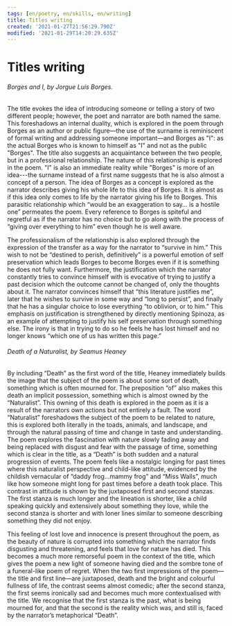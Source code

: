 ```yaml
---
tags: [en/poetry, en/skills, en/writing]
title: Titles writing
created: '2021-01-27T21:56:29.790Z'
modified: '2021-01-29T14:20:29.635Z'
---
```


# Titles writing

###### *Borges and I*, by Jorgue Luis Borges.

The title evokes the idea of introducing someone or telling a story of two different people; however, the poet and narrator are both named the same. This foreshadows an internal duality, which is explored in the poem through Borges as an author or public figure—the use of the surname is reminiscent of formal writing and addressing someone important—and Borges as "I": as the actual Borges who is known to himself as "I" and not as the public "Borges". The title also suggests an acquaintance between the two people, but in a professional relationship. The nature of this relationship is explored in the poem. "I" is also an immediate reality while "Borges" is more of an idea---the surname instead of a first name suggests that he is also almost a concept of a person. The idea of Borges as a concept is explored as the narrator describes giving his whole life to this idea of Borges. It is almost as if this idea only comes to life by the narrator giving his life to Borges. This parasitic relationship which “would be an exaggeration to say… is a hostile one” permeates the poem. Every reference to Borges is spiteful and regretful as if the narrator has no choice but to go along with the process of “giving over everything to him” even though he is well aware.

The professionalism of the relationship is also explored through the expression of the transfer as a way for the narrator to “survive in him.” This wish to not be “destined to perish, definitively” is a powerful emotion of self preservation which leads Borges to become Borges even if it is something he does not fully want. Furthermore, the justification which the narrator constantly tries to convince himself with is evocative of trying to justify a past decision which the outcome cannot be changed of, only the thoughts about it. The narrator convinces himself that “this literature justifies me”, later that he wishes to survive in some way and “long to persist”, and finally that he has a singular choice to lose everything “to oblivion, or to him.” This emphasis on justification is strengthened by directly mentioning Spinoza, as an example of attempting to justify his self preservation through something else. The irony is that in trying to do so he feels he has lost himself and no longer knows “which one of us has written this page.”

###### *Death of a Naturalist*, by Seamus Heaney

By including “Death” as the first word of the title, Heaney immediately builds the image that the subject of the poem is about some sort of death, something which is often mourned for. The preposition “of” also makes this death an implicit possession, something which is almost owned by the “Naturalist”. This owning of this death is explored in the poem as it is a result of the narrators own actions but not entirely a fault. The word “Naturalist” foreshadows the subject of the poem to be related to nature, this is explored both literally in the toads, animals, and landscape, and through the natural passing of time and change in taste and understanding. The poem explores the fascination with nature slowly fading away and being replaced with disgust and fear with the passage of time, something which is clear in the title, as a “Death” is both sudden and a natural progression of events. The poem feels like a nostalgic longing for past times where this naturalist perspective and child-like attitude, evidenced by the childish vernacular of “daddy frog…mammy frog” and “Miss Walls”, much like how someone might long for past times before a death took place. This contrast in attitude is shown by the  juxtaposed first and second stanzas. The first stanza is much longer and the lineation is shorter, like a child speaking quickly and extensively about something they love, while the second stanza is shorter and with loner lines similar to someone describing something they did not enjoy.

This feeling of lost love and innocence is present throughout the poem, as the beauty of nature is corrupted into something which the narrator finds disgusting and threatening, and feels that love for nature has died. This becomes a much more remorseful poem in the context of the title, which gives the poem a new light of someone having died and the sombre tone of a funeral-like poem of regret. When the two first impressions of the poem—the title and first line—are juxtaposed, death and the bright and colourful fullness of life, the contrast seems almost comedic; after the second stanza, the first seems ironically sad and becomes much more contextualised with the title. We recognise that the first stanza is the past, what is being mourned for, and that the second is the reality which was, and still is, faced by the narrator’s metaphorical “Death”.


